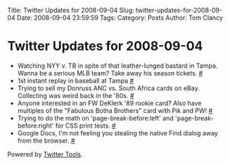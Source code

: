 Title: Twitter Updates for 2008-09-04
Slug: twitter-updates-for-2008-09-04
Date: 2008-09-04 23:59:59
Tags: 
Category: Posts
Author: Tom Clancy

# Twitter Updates for 2008-09-04

<ul>
	<li>Watching NYY v. TB in spite of that leather-lunged bastard in Tampa. Wanna be a serious MLB team? Take away his season tickets. <a href="http://twitter.com/tclancy/statuses/908764271">#</a></li>
	<li>1st instant replay in baseball at Tampa <a href="http://twitter.com/tclancy/statuses/908863171">#</a></li>
	<li>Trying to sell my Donruss ANC vs. South Africa cards on eBay. Collecting was weird back in the '80s. <a href="http://twitter.com/tclancy/statuses/909552733">#</a></li>
	<li>Anyone interested in an FW DeKlerk '89 rookie card? Also have multiples of the "Fabulous Botha Brothers" card with Pik and PW! <a href="http://twitter.com/tclancy/statuses/909553548">#</a></li>
	<li>Trying to do the math on 'page-break-before:left' and 'page-break-before:right' for CSS print tests. <a href="http://twitter.com/tclancy/statuses/909605337">#</a></li>
	<li>Google Docs, I'm not feeling you stealing the native Find dialog away from the browser. <a href="http://twitter.com/tclancy/statuses/909692296">#</a></li>
</ul>
<p>Powered by <a href="http://alexking.org/projects/wordpress">Twitter Tools</a>.</p>

